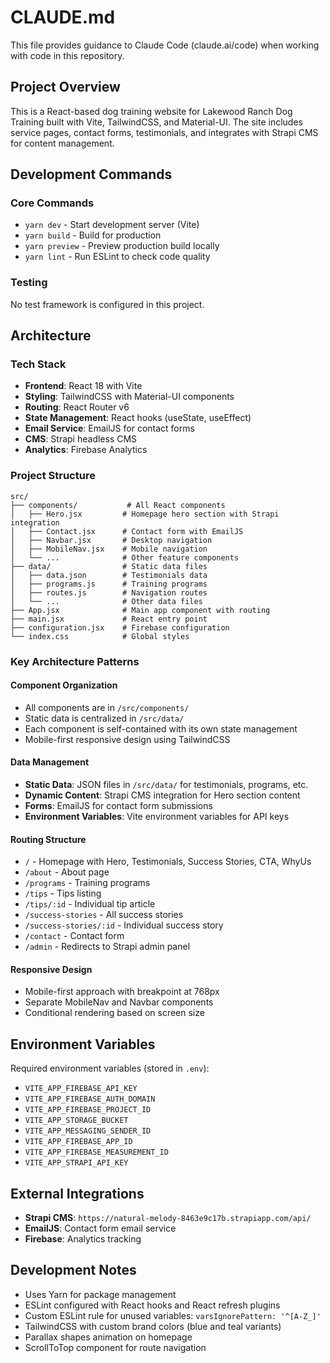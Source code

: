 # CLAUDE.md

This file provides guidance to Claude Code (claude.ai/code) when working with code in this repository.

## Project Overview
This is a React-based dog training website for Lakewood Ranch Dog Training built with Vite, TailwindCSS, and Material-UI. The site includes service pages, contact forms, testimonials, and integrates with Strapi CMS for content management.

## Development Commands

### Core Commands
- `yarn dev` - Start development server (Vite)
- `yarn build` - Build for production
- `yarn preview` - Preview production build locally
- `yarn lint` - Run ESLint to check code quality

### Testing
No test framework is configured in this project.

## Architecture

### Tech Stack
- **Frontend**: React 18 with Vite
- **Styling**: TailwindCSS with Material-UI components
- **Routing**: React Router v6
- **State Management**: React hooks (useState, useEffect)
- **Email Service**: EmailJS for contact forms
- **CMS**: Strapi headless CMS
- **Analytics**: Firebase Analytics

### Project Structure
```
src/
├── components/           # All React components
│   ├── Hero.jsx         # Homepage hero section with Strapi integration
│   ├── Contact.jsx      # Contact form with EmailJS
│   ├── Navbar.jsx       # Desktop navigation
│   ├── MobileNav.jsx    # Mobile navigation
│   └── ...              # Other feature components
├── data/                # Static data files
│   ├── data.json        # Testimonials data
│   ├── programs.js      # Training programs
│   ├── routes.js        # Navigation routes
│   └── ...              # Other data files
├── App.jsx              # Main app component with routing
├── main.jsx             # React entry point
├── configuration.jsx    # Firebase configuration
└── index.css            # Global styles
```

### Key Architecture Patterns

#### Component Organization
- All components are in `/src/components/`
- Static data is centralized in `/src/data/`
- Each component is self-contained with its own state management
- Mobile-first responsive design using TailwindCSS

#### Data Management
- **Static Data**: JSON files in `/src/data/` for testimonials, programs, etc.
- **Dynamic Content**: Strapi CMS integration for Hero section content
- **Forms**: EmailJS for contact form submissions
- **Environment Variables**: Vite environment variables for API keys

#### Routing Structure
- `/` - Homepage with Hero, Testimonials, Success Stories, CTA, WhyUs
- `/about` - About page
- `/programs` - Training programs
- `/tips` - Tips listing
- `/tips/:id` - Individual tip article
- `/success-stories` - All success stories
- `/success-stories/:id` - Individual success story
- `/contact` - Contact form
- `/admin` - Redirects to Strapi admin panel

#### Responsive Design
- Mobile-first approach with breakpoint at 768px
- Separate MobileNav and Navbar components
- Conditional rendering based on screen size

## Environment Variables
Required environment variables (stored in `.env`):
- `VITE_APP_FIREBASE_API_KEY`
- `VITE_APP_FIREBASE_AUTH_DOMAIN`
- `VITE_APP_FIREBASE_PROJECT_ID`
- `VITE_APP_STORAGE_BUCKET`
- `VITE_APP_MESSAGING_SENDER_ID`
- `VITE_APP_FIREBASE_APP_ID`
- `VITE_APP_FIREBASE_MEASUREMENT_ID`
- `VITE_APP_STRAPI_API_KEY`

## External Integrations
- **Strapi CMS**: `https://natural-melody-8463e9c17b.strapiapp.com/api/`
- **EmailJS**: Contact form email service
- **Firebase**: Analytics tracking

## Development Notes
- Uses Yarn for package management
- ESLint configured with React hooks and React refresh plugins
- Custom ESLint rule for unused variables: `varsIgnorePattern: '^[A-Z_]'`
- TailwindCSS with custom brand colors (blue and teal variants)
- Parallax shapes animation on homepage
- ScrollToTop component for route navigation